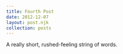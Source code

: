 ```yaml
---
title: Fourth Post
date: 2012-12-07
layout: post.njk
collection: posts
---
```


A really short, rushed-feeling string of words.
